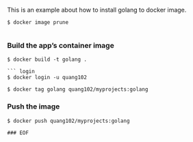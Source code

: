
This is an example about how to install golang to docker image.

```Remove all docker images
$ docker image prune
```
```
```
### Build the app’s container image
``` Build with tag name is golang
$ docker build -t golang .
```
```
``` login 
$ docker login -u quang102
```
``` docker tag
$ docker tag golang quang102/myprojects:golang
```
### Push the image
``` docker push
$ docker push quang102/myprojects:golang
``` 
```
### EOF


